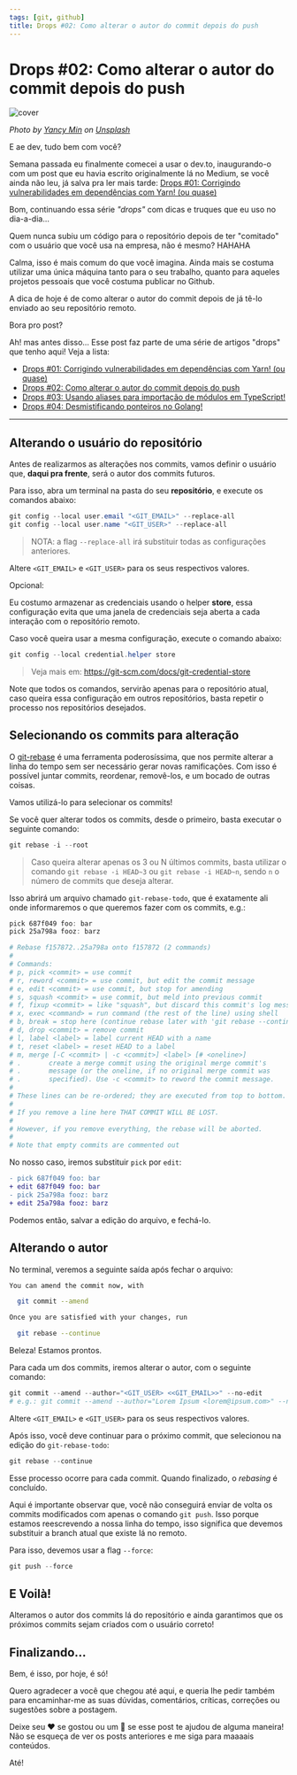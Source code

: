 ```yaml
---
tags: [git, github]
title: Drops #02: Como alterar o autor do commit depois do push
---
```


# Drops #02: Como alterar o autor do commit depois do push

![cover](https://res.cloudinary.com/practicaldev/image/fetch/s--WU5GicXu--/c_imagga_scale,f_auto,fl_progressive,h_420,q_auto,w_1000/https://dev-to-uploads.s3.amazonaws.com/i/plfz332gbsx4h7xvledr.jpg)

<i><span>Photo by <a href="https://unsplash.com/@yancymin?utm_source=unsplash&amp;utm_medium=referral&amp;utm_content=creditCopyText">Yancy Min</a> on <a href="https://unsplash.com/@yancymin?utm_source=unsplash&amp;utm_medium=referral&amp;utm_content=creditCopyText">Unsplash</a></span></i>

E ae dev, tudo bem com você?

Semana passada eu finalmente comecei a usar o dev.to, inaugurando-o com um post que eu havia escrito originalmente lá no Medium, se você ainda não leu, já salva pra ler mais tarde: [Drops #01: Corrigindo vulnerabilidades em dependências com Yarn! (ou quase)
](https://dev.to/wnqueiroz/drops-01-corrigindo-vulnerabilidades-em-dependencias-com-yarn-ou-quase-2e2p)

Bom, continuando essa série _"drops"_ com dicas e truques que eu uso no dia-a-dia...

Quem nunca subiu um código para o repositório depois de ter "comitado" com o usuário que você usa na empresa, não é mesmo? HAHAHA

Calma, isso é mais comum do que você imagina. Ainda mais se costuma utilizar uma única máquina tanto para o seu trabalho, quanto para aqueles projetos pessoais que você costuma publicar no Github.

A dica de hoje é de como alterar o autor do commit depois de já tê-lo enviado ao seu repositório remoto.

Bora pro post?

Ah! mas antes disso... Esse post faz parte de uma série de artigos "drops" que tenho aqui! Veja a lista:

- [Drops #01: Corrigindo vulnerabilidades em dependências com Yarn! (ou quase)](https://dev.to/wnqueiroz/drops-01-corrigindo-vulnerabilidades-em-dependencias-com-yarn-ou-quase-2e2p)
- [Drops #02: Como alterar o autor do commit depois do push](https://dev.to/wnqueiroz/drops-02-como-alterar-o-autor-do-commit-depois-do-push-2mgg)
- [Drops #03: Usando aliases para importação de módulos em TypeScript!](https://dev.to/wnqueiroz/drops-03-usando-aliases-para-importacao-de-modulos-em-typescript-1fe9)
- [Drops #04: Desmistificando ponteiros no Golang!](https://dev.to/wnqueiroz/drops-04-desmistificando-ponteiros-no-golang-3kj9)

---

## Alterando o usuário do repositório

Antes de realizarmos as alterações nos commits, vamos definir o usuário que, **daqui pra frente**, será o autor dos commits futuros.

Para isso, abra um terminal na pasta do seu **repositório**, e execute os comandos abaixo:

```powershell
git config --local user.email "<GIT_EMAIL>" --replace-all
git config --local user.name "<GIT_USER>" --replace-all
```

> NOTA: a flag `--replace-all` irá substituir todas as configurações anteriores.

Altere `<GIT_EMAIL>` e `<GIT_USER>` para os seus respectivos valores.

Opcional:

Eu costumo armazenar as credenciais usando o helper **store**, essa configuração evita que uma janela de credenciais seja aberta a cada interação com o repositório remoto.

Caso você queira usar a mesma configuração, execute o comando abaixo:

```powershell
git config --local credential.helper store
```

> Veja mais em: https://git-scm.com/docs/git-credential-store

Note que todos os comandos, servirão apenas para o repositório atual, caso queira essa configuração em outros repositórios, basta repetir o processo nos repositórios desejados.

## Selecionando os commits para alteração

O [git-rebase](https://git-scm.com/docs/git-rebase) é uma ferramenta poderosíssima, que nos permite alterar a linha do tempo sem ser necessário gerar novas ramificações. Com isso é possível juntar commits, reordenar, removê-los, e um bocado de outras coisas.

Vamos utilizá-lo para selecionar os commits!

Se você quer alterar todos os commits, desde o primeiro, basta executar o seguinte comando:

```powershell
git rebase -i --root
```

> Caso queira alterar apenas os 3 ou N últimos commits, basta utilizar o comando `git rebase -i HEAD~3` ou `git rebase -i HEAD~n`, sendo `n` o número de commits que deseja alterar.

Isso abrirá um arquivo chamado `git-rebase-todo`, que é exatamente ali onde informaremos o que queremos fazer com os commits, e.g.:

```powershell
pick 687f049 foo: bar
pick 25a798a fooz: barz

# Rebase f157872..25a798a onto f157872 (2 commands)
#
# Commands:
# p, pick <commit> = use commit
# r, reword <commit> = use commit, but edit the commit message
# e, edit <commit> = use commit, but stop for amending
# s, squash <commit> = use commit, but meld into previous commit
# f, fixup <commit> = like "squash", but discard this commit's log message
# x, exec <command> = run command (the rest of the line) using shell
# b, break = stop here (continue rebase later with 'git rebase --continue')
# d, drop <commit> = remove commit
# l, label <label> = label current HEAD with a name
# t, reset <label> = reset HEAD to a label
# m, merge [-C <commit> | -c <commit>] <label> [# <oneline>]
# .       create a merge commit using the original merge commit's
# .       message (or the oneline, if no original merge commit was
# .       specified). Use -c <commit> to reword the commit message.
#
# These lines can be re-ordered; they are executed from top to bottom.
#
# If you remove a line here THAT COMMIT WILL BE LOST.
#
# However, if you remove everything, the rebase will be aborted.
#
# Note that empty commits are commented out
```

No nosso caso, iremos substituir `pick` por `edit`:

```diff
- pick 687f049 foo: bar
+ edit 687f049 foo: bar
- pick 25a798a fooz: barz
+ edit 25a798a fooz: barz
```

Podemos então, salvar a edição do arquivo, e fechá-lo.

## Alterando o autor

No terminal, veremos a seguinte saída após fechar o arquivo:

```sh
You can amend the commit now, with

  git commit --amend

Once you are satisfied with your changes, run

  git rebase --continue
```

Beleza! Estamos prontos.

Para cada um dos commits, iremos alterar o autor, com o seguinte comando:

```powershell
git commit --amend --author="<GIT_USER> <<GIT_EMAIL>>" --no-edit
# e.g.: git commit --amend --author="Lorem Ipsum <lorem@ipsum.com>" --no-edit
```

Altere `<GIT_EMAIL>` e `<GIT_USER>` para os seus respectivos valores.

Após isso, você deve continuar para o próximo commit, que selecionou na edição do `git-rebase-todo`:

```powershell
git rebase --continue
```

Esse processo ocorre para cada commit. Quando finalizado, o _rebasing_ é concluído.

Aqui é importante observar que, você não conseguirá enviar de volta os commits modificados com apenas o comando `git push`. Isso porque estamos reescrevendo a nossa linha do tempo, isso significa que devemos substituir a branch atual que existe lá no remoto.

Para isso, devemos usar a flag `--force`:

```powershell
git push --force
```

## E Voilà!

Alteramos o autor dos commits lá do repositório e ainda garantimos que os próximos commits sejam criados com o usuário correto!

## Finalizando…

Bem, é isso, por hoje, é só!

Quero agradecer a você que chegou até aqui, e queria lhe pedir também para encaminhar-me as suas dúvidas, comentários, críticas, correções ou sugestões sobre a postagem.

Deixe seu ❤️ se gostou ou um 🦄 se esse post te ajudou de alguma maneira! Não se esqueça de ver os posts anteriores e me siga para maaaais conteúdos.

Até!
